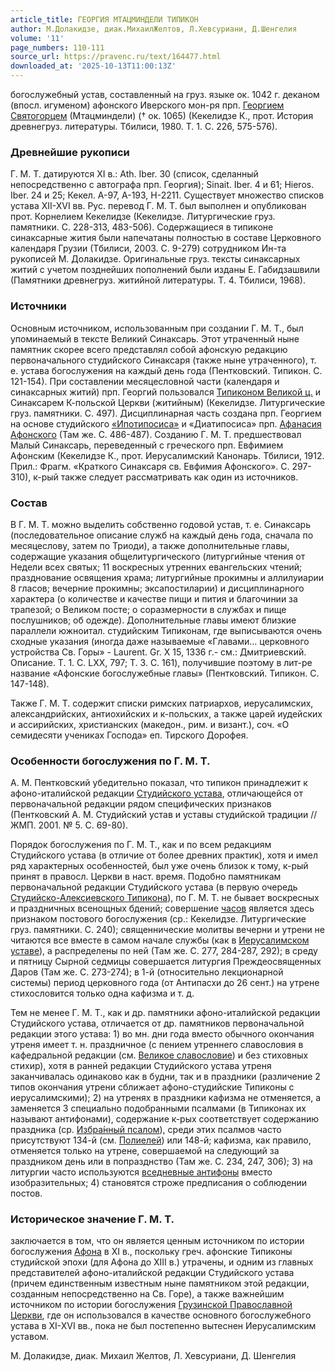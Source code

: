```yaml
---
article_title: ГЕОРГИЯ МТАЦМИНДЕЛИ ТИПИКОН
author: М.Долакидзе, диак.МихаилЖелтов, Л.Хевсуриани, Д.Шенгелия
volume: '11'
page_numbers: 110-111
source_url: https://pravenc.ru/text/164477.html
downloaded_at: '2025-10-13T11:00:13Z'
---
```


богослужебный устав, составленный на груз. языке ок. 1042 г. деканом (впосл. игуменом) афонского Иверского мон-ря прп. [Георгием Святогорцем](<https://pravenc.ru/text/Георгий Святогорец.html>) (Мтацминдели) († ок. 1065) (Кекелидзе К., прот. История древнегруз. литературы. Тбилиси, 1980. Т. 1. С. 226, 575-576).

### Древнейшие рукописи

Г. М. Т. датируются XI в.: Ath. Iber. 30 (список, сделанный непосредственно с автографа прп. Георгия); Sinait. Iber. 4 и 61; Hieros. Iber. 24 и 25; Кекел. A-97, A-193, H-2211. Существует множество списков устава XII-XVI вв. Рус. перевод Г. М. Т. был выполнен и опубликован прот. Корнелием Кекелидзе (Кекелидзе. Литургические груз. памятники. С. 228-313, 483-506). Содержащиеся в типиконе синаксарные жития были напечатаны полностью в составе Церковного календаря Грузии (Тбилиси, 2003. С. 9-279) сотрудником Ин-та рукописей М. Долакидзе. Оригинальные груз. тексты синаксарных житий с учетом позднейших пополнений были изданы Е. Габидзашвили (Памятники древнегруз. житийной литературы. Т. 4. Тбилиси, 1968).

### Источники

Основным источником, использованным при создании Г. М. Т., был упоминаемый в тексте Великий Синаксарь. Этот утраченный ныне памятник скорее всего представлял собой афонскую редакцию первоначального студийского Синаксаря (также ныне утраченного), т. е. устава богослужения на каждый день года (Пентковский. Типикон. С. 121-154). При составлении месяцесловной части (календаря и синаксарных житий) прп. Георгий пользовался [Типиконом Великой ц.](<https://pravenc.ru/text/Типиконом Великой ц .html>) и Синаксарем К-польской Церкви (житийным) (Кекелидзе. Литургические груз. памятники. С. 497). Дисциплинарная часть создана прп. Георгием на основе студийского [«Ипотипосиса»](<https://pravenc.ru/text/ Ипотипосиса .html>) и «Диатипосиса» прп. [Афанасия Афонского](<https://pravenc.ru/text/Афанасия Афонского.html>) (Там же. С. 486-487). Созданию Г. М. Т. предшествовал Малый Синаксарь, переведенный с греческого прп. Евфимием Афонским (Кекелидзе К., прот. Иерусалимский Канонарь. Тбилиси, 1912. Прил.: Фрагм. «Краткого Синаксаря св. Евфимия Афонского». С. 297-310), к-рый также следует рассматривать как один из источников.

### Состав

В Г. М. Т. можно выделить собственно годовой устав, т. е. Синаксарь (последовательное описание служб на каждый день года, сначала по месяцеслову, затем по Триоди), а также дополнительные главы, содержащие указания общелитургического (литургийные чтения от Недели всех святых; 11 воскресных утренних евангельских чтений; празднование освящения храма; литургийные прокимны и аллилуиарии 8 гласов; вечерние прокимны; эксапостиларии) и дисциплинарного характера (о количестве и качестве пищи и пития и благочинии за трапезой; о Великом посте; о соразмерности в службах и пище послушников; об одежде). Дополнительные главы имеют близкие параллели южноитал. студийским Типиконам, где выписываются очень сходные указания (иногда даже называемые «Главами... церковного устройства Св. Горы» - Laurent. Gr. X 15, 1336 г.- см.: Дмитриевский. Описание. Т. 1. C. LXX, 797; Т. 3. C. 161), получившие поэтому в лит-ре название «Афонские богослужебные главы» (Пентковский. Типикон. С. 147-148).

Также Г. М. Т. содержит списки римских патриархов, иерусалимских, александрийских, антиохийских и к-польских, а также царей иудейских и ассирийских, христианских (македон., рим. и визант.), соч. «О семидесяти учениках Господа» еп. Тирского Дорофея.

### Особенности богослужения по Г. М. Т.

А. М. Пентковский убедительно показал, что типикон принадлежит к афоно-италийской редакции [Студийского устава](<https://pravenc.ru/text/Студийский устав.html>), отличающейся от первоначальной редакции рядом специфических признаков (Пентковский А. М. Студийский устав и уставы студийской традиции // ЖМП. 2001. № 5. С. 69-80).

Порядок богослужения по Г. М. Т., как и по всем редакциям Студийского устава (в отличие от более древних практик), хотя и имел ряд характерных особенностей, был уже очень близок к тому, к-рый принят в правосл. Церкви в наст. время. Подобно памятникам первоначальной редакции Студийского устава (в первую очередь [Студийско-Алексиевского Типикона](<https://pravenc.ru/text/Студийско-Алексиевского Типикона.html>)), по Г. М. Т. не бывает воскресных и праздничных всенощных бдений; совершение [часов](https://pravenc.ru/text/часов.html) является здесь признаком постового богослужения (ср.: Кекелидзе. Литургические груз. памятники. С. 240); священнические молитвы вечерни и утрени не читаются все вместе в самом начале службы (как в [Иерусалимском уставе](<https://pravenc.ru/text/Иерусалимском уставе.html>)), а распределены по ней (Там же. С. 277, 284-287, 292); в среду и пятницу Сырной седмицы совершается литургия Преждеосвященных Даров (Там же. С. 273-274); в 1-й (относительно лекционарной системы) период церковного года (от Антипасхи до 26 сент.) на утрене стихословится только одна кафизма и т. д.

Тем не менее Г. М. Т., как и др. памятники афоно-италийской редакции Студийского устава, отличается от др. памятников первоначальной редакции этого устава: 1) во мн. дни года вместо обычного окончания утреня имеет т. н. праздничное (с пением утреннего славословия в кафедральной редакции (см. [Великое славословие](<https://pravenc.ru/text/Великое славословие.html>)) и без стиховных стихир), хотя в ранней редакции Студийского устава утреня заканчивалась одинаково как в будни, так и в праздники (различение 2 типов окончания утрени сближает афоно-студийские Типиконы с иерусалимскими); 2) на утренях в праздники кафизма не отменяется, а заменяется 3 специально подобранными псалмами (в Типиконах их называют антифонами), содержание к-рых соответствует содержанию праздника (ср. [Избра́нный псалом](<https://pravenc.ru/text/Избра́нный псалом.html>)), среди этих псалмов часто присутствуют 134-й (см. [Полиелей](https://pravenc.ru/text/Полиелей.html)) или 148-й; кафизма, как правило, отменяется только на утрене, совершаемой на следующий за праздником день или в попразднство (Там же. С. 234, 247, 306); 3) на литургии часто используются [вседневные антифоны](<https://pravenc.ru/text/вседневные антифоны.html>) вместо изобразительных; 4) становятся строже предписания о соблюдении постов.

### Историческое значение Г. М. Т.

заключается в том, что он является ценным источником по истории богослужения [Афона](https://pravenc.ru/text/Афона.html) в XI в., поскольку греч. афонские Типиконы студийской эпохи (для Афона до XIII в.) утрачены, и одним из главных представителей афоно-италийской редакции Студийского устава (причем единственным известным ныне памятником этой редакции, созданным непосредственно на Св. Горе), а также важнейшим источником по истории богослужения [Грузинской Православной Церкви](<https://pravenc.ru/text/Грузинская Православная Церковь.html>), где он использовался в качестве основного богослужебного устава в XI-XVI вв., пока не был постепенно вытеснен Иерусалимским уставом.

М.  Долакидзе,   диак.  Михаил   Желтов, Л.  Хевсуриани,   Д.  Шенгелия
